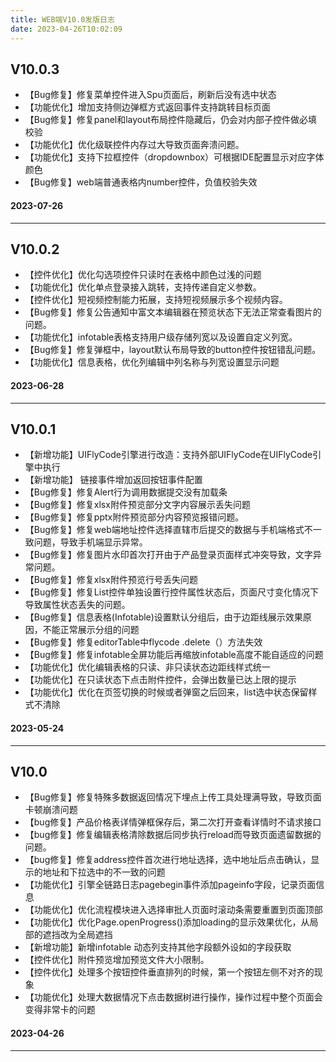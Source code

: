 ```yaml
---
title: WEB端V10.0发版日志
date: 2023-04-26T10:02:09
---
```


## V10.0.3

* 【Bug修复】修复菜单控件进入Spu页面后，刷新后没有选中状态
* 【功能优化】增加支持侧边弹框方式返回事件支持跳转目标页面
* 【Bug修复】修复panel和layout布局控件隐藏后，仍会对内部子控件做必填校验
* 【功能优化】优化级联控件内存过大导致页面奔溃问题。
* 【功能优化】支持下拉框控件（dropdownbox）可根据IDE配置显示对应字体颜色
* 【Bug修复】web端普通表格内number控件，负值校验失效  

#### 2023-07-26

  ---

## V10.0.2

* 【控件优化】优化勾选项控件只读时在表格中颜色过浅的问题
* 【功能优化】优化单点登录接入跳转，支持传递自定义参数。
* 【控件优化】短视频控制能力拓展，支持短视频展示多个视频内容。
* 【Bug修复】修复公告通知中富文本编辑器在预览状态下无法正常查看图片的问题。
* 【功能优化】infotable表格支持用户级存储列宽以及设置自定义列宽。
* 【Bug修复】修复弹框中，layout默认布局导致的button控件按钮错乱问题。
* 【功能优化】信息表格，优化列编辑中列名称与列宽设置显示问题

#### 2023-06-28

---

## V10.0.1

* 【新增功能】UIFlyCode引擎进行改造：支持外部UIFlyCode在UIFlyCode引擎中执行
* 【新增功能】 链接事件增加返回按钮事件配置
* 【Bug修复】修复Alert行为调用数据提交没有加载条
* 【Bug修复】修复xlsx附件预览部分文字内容展示丢失问题
* 【Bug修复】修复pptx附件预览部分内容预览报错问题。
* 【Bug修复】修复web端地址控件选择直辖市后提交的数据与手机端格式不一致问题，导致手机端显示异常。
* 【Bug修复】修复图片水印首次打开由于产品登录页面样式冲突导致，文字异常问题。
* 【Bug修复】修复xlsx附件预览行号丢失问题
* 【Bug修复】修复List控件单独设置行控件属性状态后，页面尺寸变化情况下导致属性状态丢失的问题。
* 【Bug修复】信息表格(Infotable)设置默认分组后，由于边距线展示效果原因，不能正常展示分组的问题
* 【Bug修复】修复editorTable中flycode .delete（）方法失效
* 【Bug修复】修复infotable全屏功能后再缩放infotable高度不能自适应的问题
* 【功能优化】优化编辑表格的只读、非只读状态边距线样式统一
* 【功能优化】在只读状态下点击附件控件，会弹出数量已达上限的提示
* 【功能优化】优化在页签切换的时候或者弹窗之后回来，list选中状态保留样式不清除

#### 2023-05-24

---

## V10.0

* 【Bug修复】修复特殊多数据返回情况下埋点上传工具处理满导致，导致页面卡顿崩溃问题
* 【bug修复】产品价格表详情弹框保存后，第二次打开查看详情时不请求接口
* 【bug修复】修复编辑表格清除数据后同步执行reload而导致页面遗留数据的问题。
* 【bug修复】修复address控件首次进行地址选择，选中地址后点击确认，显示的地址和下拉选中的不一致的问题
* 【功能优化】引擎全链路日志pagebegin事件添加pageinfo字段，记录页面信息
* 【功能优化】优化流程模块进入选择审批人页面时滚动条需要重置到页面顶部
* 【功能优化】优化Page.openProgress()添加loading的显示效果优化，从局部的遮挡改为全局遮挡
* 【新增功能】新增infotable 动态列支持其他字段额外设如的字段获取
* 【控件优化】附件预览增加预览文件大小限制。
* 【控件优化】处理多个按钮控件垂直排列的时候，第一个按钮左侧不对齐的现象
* 【功能优化】处理大数据情况下点击数据树进行操作，操作过程中整个页面会变得非常卡的问题

#### 2023-04-26

---